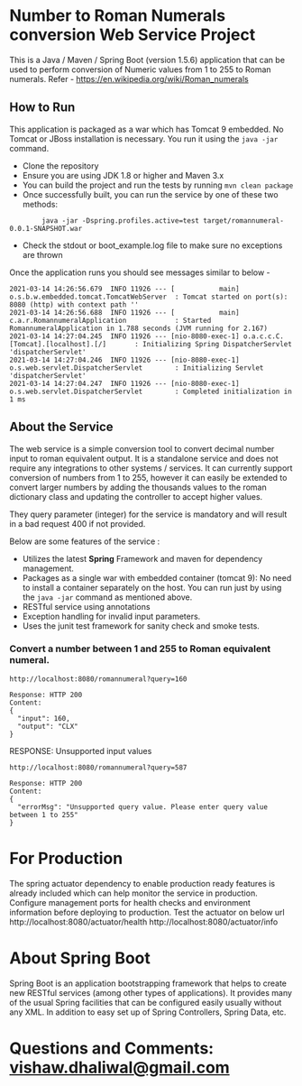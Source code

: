 # Number to Roman Numerals conversion Web Service Project

This is a Java / Maven / Spring Boot (version 1.5.6) application that can be used to perform conversion of Numeric values from 1 to 255 to Roman numerals. 
Refer - https://en.wikipedia.org/wiki/Roman_numerals

## How to Run 

This application is packaged as a war which has Tomcat 9 embedded. No Tomcat or JBoss installation is necessary. You run it using the ```java -jar``` command.

* Clone the repository 
* Ensure you are using JDK 1.8 or higher and Maven 3.x
* You can build the project and run the tests by running ```mvn clean package```
* Once successfully built, you can run the service by one of these two methods:
```
        java -jar -Dspring.profiles.active=test target/romannumeral-0.0.1-SNAPSHOT.war
```
* Check the stdout or boot_example.log file to make sure no exceptions are thrown

Once the application runs you should see messages similar to below - 

```
2021-03-14 14:26:56.679  INFO 11926 --- [           main] o.s.b.w.embedded.tomcat.TomcatWebServer  : Tomcat started on port(s): 8080 (http) with context path ''
2021-03-14 14:26:56.688  INFO 11926 --- [           main] c.a.r.RomannumeralApplication            : Started RomannumeralApplication in 1.788 seconds (JVM running for 2.167)
2021-03-14 14:27:04.245  INFO 11926 --- [nio-8080-exec-1] o.a.c.c.C.[Tomcat].[localhost].[/]       : Initializing Spring DispatcherServlet 'dispatcherServlet'
2021-03-14 14:27:04.246  INFO 11926 --- [nio-8080-exec-1] o.s.web.servlet.DispatcherServlet        : Initializing Servlet 'dispatcherServlet'
2021-03-14 14:27:04.247  INFO 11926 --- [nio-8080-exec-1] o.s.web.servlet.DispatcherServlet        : Completed initialization in 1 ms

```

## About the Service

The web service is a simple conversion tool to convert decimal number input to roman equivalent output. It is a standalone service and does not require any integrations to other systems / services.
It can currently support conversion of numbers from 1 to 255, however it can easily be extended to convert larger numbers by adding the thousands values to the roman dictionary class and updating the controller to accept higher values.

They query parameter (integer) for the service is mandatory and will result in a bad request 400 if not provided.

Below are some features of the service : 

* Utilizes the latest **Spring** Framework and maven for dependency management.
* Packages as a single war with embedded container (tomcat 9): No need to install a container separately on the host. You can run just by using the ``java -jar`` command as mentioned above.
* RESTful service using annotations
* Exception handling for invalid input parameters.
* Uses the junit test framework for sanity check and smoke tests.


### Convert a number between 1 and 255 to Roman equivalent numeral.

```
http://localhost:8080/romannumeral?query=160

Response: HTTP 200
Content: 
{
  "input": 160,
  "output": "CLX"
} 
```

RESPONSE: Unsupported input values

```
http://localhost:8080/romannumeral?query=587

Response: HTTP 200
Content: 
{
  "errorMsg": "Unsupported query value. Please enter query value between 1 to 255"
} 
```
# For Production
The spring actuator dependency to enable production ready features is already included which can help monitor the service in production.
Configure management ports for health checks and environment information before deploying to production.
Test the actuator on below url
http://localhost:8080/actuator/health
http://localhost:8080/actuator/info

# About Spring Boot

Spring Boot is an application bootstrapping framework that helps to create new RESTful services (among other types of applications). It provides many of the usual Spring facilities that can be configured easily usually without any XML. In addition to easy set up of Spring Controllers, Spring Data, etc. 



# Questions and Comments: vishaw.dhaliwal@gmail.com


